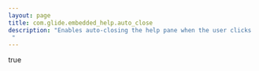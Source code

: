 ```yaml
---
layout: page
title: com.glide.embedded_help.auto_close
description: "Enables auto-closing the help pane when the user clicks 'Start a Tour' or 'Back to Guided Setup.' "
---
```

true